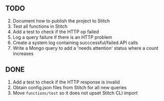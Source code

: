 TODO
---

2. Document how to publish the project to Stitch
4. Test all functions in Stitch
5. Add a test to check if the HTTP op failed
6. Log a query failure if there is an HTTP problem
7. Create a system log containing succcessful/failed API calls
8. Write a Mongo query to add a 'needs attention' status where a count increases

DONE
---

1. Add a test to check if the HTTP response is invalid
3. Obtain config.json files from Stitch for all new queries
9. Move `functions/test` so it does not upset Stitch CLI import
